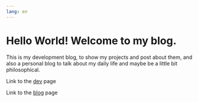 ```yaml
---
lang: en
---
```

# Hello World! Welcome to my blog.

This is my development blog, to show my projects and post about them, and also a personal blog to talk about my daily life and maybe be a little bit philosophical.

Link to the [dev](/en/dev/) page

Link to the [blog](/en/blog/) page